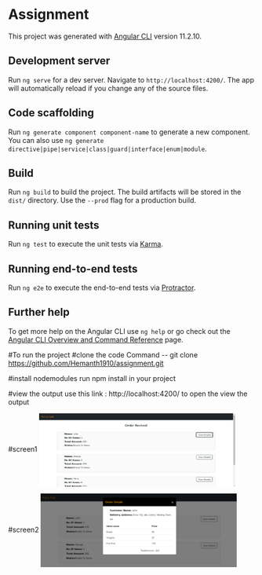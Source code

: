 # Assignment

This project was generated with [Angular CLI](https://github.com/angular/angular-cli) version 11.2.10.

## Development server

Run `ng serve` for a dev server. Navigate to `http://localhost:4200/`. The app will automatically reload if you change any of the source files.

## Code scaffolding

Run `ng generate component component-name` to generate a new component. You can also use `ng generate directive|pipe|service|class|guard|interface|enum|module`.

## Build

Run `ng build` to build the project. The build artifacts will be stored in the `dist/` directory. Use the `--prod` flag for a production build.

## Running unit tests

Run `ng test` to execute the unit tests via [Karma](https://karma-runner.github.io).

## Running end-to-end tests

Run `ng e2e` to execute the end-to-end tests via [Protractor](http://www.protractortest.org/).

## Further help

To get more help on the Angular CLI use `ng help` or go check out the [Angular CLI Overview and Command Reference](https://angular.io/cli) page.

#To run the project 
#clone the code 
 Command -- git clone  https://github.com/Hemanth1910/assignment.git
 
 #install nodemodules 
 run npm install in your project
 
 #view the output
 use this link : http://localhost:4200/  to open the view the output

#screen1 
<img src="images/output1.png" width="400" height="150" style="vertical-align:middle">

#screen2
<img src="images/Output2.png" width="400" height="150" style="vertical-align:middle">
